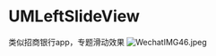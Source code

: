 # UMLeftSlideView
类似招商银行app，专题滑动效果
![WechatIMG46.jpeg](http://upload-images.jianshu.io/upload_images/726092-07b1866a7493129a.jpeg?imageMogr2/auto-orient/strip%7CimageView2/2/w/1240)
